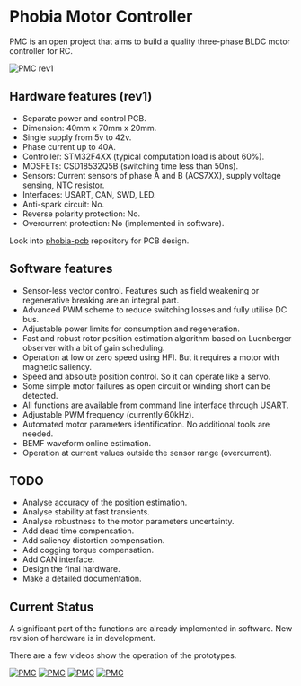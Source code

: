 # Phobia Motor Controller

PMC is an open project that aims to build a quality three-phase BLDC motor
controller for RC.

![PMC rev1](https://bitbucket.org/amaora/phobia/downloads/pmcr1.jpg)

## Hardware features (rev1)

* Separate power and control PCB.
* Dimension: 40mm x 70mm x 20mm.
* Single supply from 5v to 42v.
* Phase current up to 40A.
* Controller: STM32F4XX (typical computation load is about 60%).
* MOSFETs: CSD18532Q5B (switching time less than 50ns).
* Sensors: Current sensors of phase A and B (ACS7XX), supply voltage sensing,
  NTC resistor.
* Interfaces: USART, CAN, SWD, LED.
* Anti-spark circuit: No.
* Reverse polarity protection: No.
* Overcurrent protection: No (implemented in software).

Look into [phobia-pcb](https://bitbucket.org/amaora/phobia-pcb) repository for
PCB design.

## Software features

* Sensor-less vector control. Features such as field weakening or regenerative
  breaking are an integral part.
* Advanced PWM scheme to reduce switching losses and fully utilise DC bus.
* Adjustable power limits for consumption and regeneration.
* Fast and robust rotor position estimation algorithm based on Luenberger
  observer with a bit of gain scheduling.
* Operation at low or zero speed using HFI. But it requires a motor with
  magnetic saliency.
* Speed and absolute position control. So it can operate like a servo.
* Some simple motor failures as open circuit or winding short can be detected.
* All functions are available from command line interface through USART.
* Adjustable PWM frequency (currently 60kHz).
* Automated motor parameters identification. No additional tools are needed.
* BEMF waveform online estimation.
* Operation at current values outside the sensor range (overcurrent).

## TODO

* Analyse accuracy of the position estimation.
* Analyse stability at fast transients.
* Analyse robustness to the motor parameters uncertainty.
* Add dead time compensation.
* Add saliency distortion compensation.
* Add cogging torque compensation.
* Add CAN interface.
* Design the final hardware.
* Make a detailed documentation.

## Current Status

A significant part of the functions are already implemented in software. New
revision of hardware is in development.

There are a few videos show the operation of the prototypes.

[![PMC](https://i.ytimg.com/vi/7XdBx24nlt0/default.jpg)](https://www.youtube.com/watch?v=7XdBx24nlt0)
[![PMC](https://i.ytimg.com/vi/r_TeMXxeZ9c/default.jpg)](https://www.youtube.com/watch?v=r_TeMXxeZ9c)
[![PMC](https://i.ytimg.com/vi/1u1OoLLYefY/default.jpg)](https://www.youtube.com/watch?v=1u1OoLLYefY)
[![PMC](https://i.ytimg.com/vi/zmCW5BRNJgU/default.jpg)](https://www.youtube.com/watch?v=zmCW5BRNJgU)


